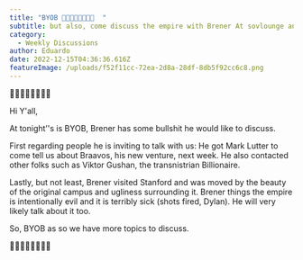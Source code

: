 ```yaml
---
title: "BYOB 💬💩⛪👨‍🏫🤢🦹🏿  "
subtitle: but also, come discuss the empire with Brener At sovlounge and on zoom!
category:
  - Weekly Discussions
author: Eduardo
date: 2022-12-15T04:36:36.616Z
featureImage: /uploads/f52f11cc-72ea-2d8a-28df-8db5f92cc6c8.png
---
```

<!--StartFragment-->

💬💩⛪👨‍🏫🤢🦹🏿

Hi Y'all,

At tonight’'s is BYOB, Brener has some bullshit he would like to discuss.

First regarding people he is inviting to talk with us: He got Mark Lutter to come tell us about Braavos, his new venture, next week. He also contacted other folks such as Viktor Gushan, the transnistrian Billionaire.

Lastly, but not least, Brener visited Stanford and was moved by the beauty of the original campus and ugliness surrounding it. Brener things the empire is intentionally evil and it is terribly sick (shots fired, Dylan). He will very likely talk about it too.

So, BYOB as so we have more topics to discuss.

💬💩⛪👨‍🏫🤢🦹🏿

<!--EndFragment-->